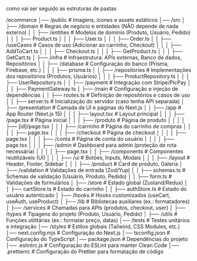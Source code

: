como vai ser seguido as estruturas de pastas

/ecommerce
│── /public                # Imagens, ícones e assets estáticos
│── /src
│   ├── /domain            # Regras de negócio e entidades (NÃO depende de nada externo)
│   │   ├── /entities      # Modelos de domínio (Produto, Usuário, Pedido)
│   │   │   ├── Product.ts
│   │   │   ├── User.ts
│   │   │   ├── Order.ts
│   │   ├── /useCases      # Casos de uso (Adicionar ao carrinho, Checkout)
│   │   │   ├── AddToCart.ts
│   │   │   ├── Checkout.ts
│   │   │   ├── GetProduct.ts
│   │   │   ├── GetCart.ts
│   ├── /infra             # Infraestrutura: APIs externas, Banco de dados, Repositórios
│   │   ├── /database      # Configuração do banco (Prisma, Firebase, etc.)
│   │   │   ├── prisma.ts
│   │   ├── /repositories  # Implementações dos repositórios (Produtos, Usuários)
│   │   │   ├── ProductRepository.ts
│   │   │   ├── UserRepository.ts
│   │   ├── /payment       # Integração com Stripe/PicPay
│   │   │   ├── PaymentGateway.ts
│   ├── /main              # Configuração e injeção de dependências
│   │   ├── routes.ts      # Definição de repositórios e casos de uso
│   │   ├── server.ts      # Inicialização do servidor (caso tenha API separada)
│   ├── /presentation      # Camada de UI e páginas do Next.js
│   │   ├── /app           # App Router (Next.js 15)
│   │   │   ├── layout.tsx # Layout principal
│   │   │   ├── /page.tsx  # Página inicial
│   │   │   ├── /produto   # Página de produto
│   │   │   │   ├── [id]/page.tsx
│   │   │   ├── /carrinho  # Página do carrinho de compras
│   │   │   │   ├── page.tsx
│   │   │   ├── /checkout  # Página de checkout
│   │   │   │   ├── page.tsx
│   │   │   ├── /conta     # Página de conta do usuário
│   │   │   │   ├── page.tsx
│   │   │   ├── /admin     # Dashboard para admin (proteção de rota necessária)
│   │   │   │   ├── page.tsx
│   │   ├── /components    # Componentes reutilizáveis (UI)
│   │   │   ├── /ui        # Botões, Inputs, Modais
│   │   │   ├── /layout    # Header, Footer, Sidebar
│   │   │   ├── /product   # Card de produto, Galeria
│   ├── /validation        # Validações de entrada (Zod/Yup)
│   │   ├── schemas.ts     # Schemas de validação (Usuário, Produto, Pedido)
│   │   ├── form.ts        # Validações de formulários
│   ├── /store             # Estado global (Zustand/Redux)
│   │   ├── cartStore.ts   # Estado do carrinho
│   │   ├── authStore.ts   # Estado do usuário autenticado
│   ├── /hooks             # Hooks customizados (useCart, useAuth, useProduct)
│   ├── /lib               # Bibliotecas auxiliares (ex.: formatadores)
│   ├── /services          # Chamadas para APIs (produtos, checkout, user)
│   ├── /types             # Tipagens do projeto (Produto, Usuário, Pedido)
│   ├── /utils             # Funções utilitárias (ex.: formatar preço, datas)
│── /tests                 # Testes unitários e integração
│── /styles                # Estilos globais (Tailwind, CSS Modules, etc.)
│── next.config.mjs        # Configuração do Next.js
│── tsconfig.json          # Configuração do TypeScript
│── package.json           # Dependências do projeto
│── .eslintrc.js           # Configuração do ESLint para manter Clean Code
│── .prettierrc            # Configuração do Prettier para formatação de código
